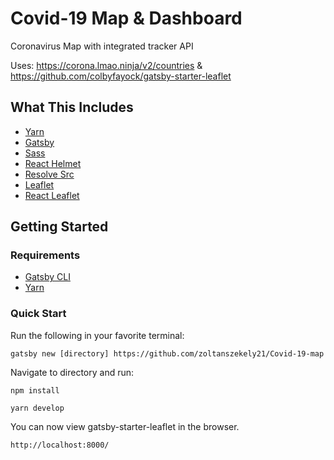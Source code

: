# Covid-19 Map & Dashboard

Coronavirus Map with integrated tracker API

Uses: https://corona.lmao.ninja/v2/countries    &    https://github.com/colbyfayock/gatsby-starter-leaflet



## What This Includes
* [Yarn](https://yarnpkg.com/en/)
* [Gatsby](https://www.gatsbyjs.org/)
* [Sass](https://sass-lang.com)
* [React Helmet](https://github.com/nfl/react-helmet)
* [Resolve Src](https://github.com/alampros/gatsby-plugin-resolve-src)
* [Leaflet](https://leafletjs.com/)
* [React Leaflet](https://react-leaflet.js.org)

## Getting Started

### Requirements
* [Gatsby CLI](https://www.npmjs.com/package/gatsby-cli)
* [Yarn](https://yarnpkg.com/en/)

### Quick Start
Run the following in your favorite terminal:
```
gatsby new [directory] https://github.com/zoltanszekely21/Covid-19-map
```

Navigate to directory and run:
```
npm install
```

```
yarn develop
```

You can now view gatsby-starter-leaflet in the browser.
```
http://localhost:8000/
```
